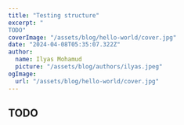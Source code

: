 ```yaml
---
title: "Testing structure"
excerpt: "
TODO"
coverImage: "/assets/blog/hello-world/cover.jpg"
date: "2024-04-08T05:35:07.322Z"
author:
  name: Ilyas Mohamud
  picture: "/assets/blog/authors/ilyas.jpeg"
ogImage:
  url: "/assets/blog/hello-world/cover.jpg"
---
```




## TODO
